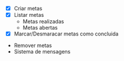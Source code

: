 - [x] Criar metas
- [x] Listar metas
  - Metas realizadas
  - Metas abertas
- [x] Marcar/Desmaracar metas como concluida
- Remover metas
- Sistema de mensagens
